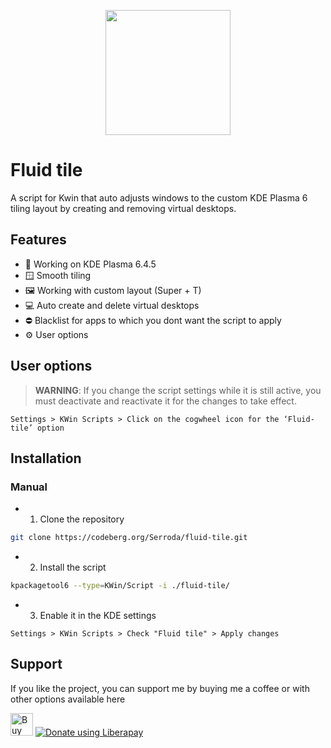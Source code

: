 <p align="center">
  <img src ="https://codeberg.org/Serroda/fluid-tile/raw/commit/c9e0711d2197a583ad5c6d4e56a9003a70e7f724/.meta/logo.svg" width="200"/>
</p>

# Fluid tile

A script for Kwin that auto adjusts windows to the custom KDE Plasma 6 tiling layout by creating and removing virtual desktops.

## Features

- 🚀 Working on KDE Plasma 6.4.5
- 🪟 Smooth tiling
- 🖼️ Working with custom layout (Super + T)
- 💻 Auto create and delete virtual desktops
- ⛔ Blacklist for apps to which you dont want the script to apply
- ⚙️ User options

## User options

> **WARNING**: If you change the script settings while it is still active,
> you must deactivate and reactivate it for the changes to take effect.

`Settings > KWin Scripts > Click on the cogwheel icon for the ‘Fluid-tile’ option`

## Installation

### Manual

- 1. Clone the repository

```sh
git clone https://codeberg.org/Serroda/fluid-tile.git
```

- 2. Install the script

```sh
kpackagetool6 --type=KWin/Script -i ./fluid-tile/
```

- 3. Enable it in the KDE settings

`Settings > KWin Scripts > Check "Fluid tile" > Apply changes`

## Support

If you like the project, you can support me by buying me a coffee or with other options available here

<a href='https://ko-fi.com/M4M81LR295' target='_blank'><img height='36' style='border:0px;height:36px;' src='https://storage.ko-fi.com/cdn/kofi3.png?v=6' border='0' alt='Buy Me a Coffee at ko-fi.com' /></a>
<a href="https://liberapay.com/Serroda/donate"><img alt="Donate using Liberapay" src="https://liberapay.com/assets/widgets/donate.svg"></a>
